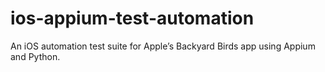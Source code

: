 # ios-appium-test-automation
An iOS automation test suite for Apple’s Backyard Birds app using Appium and Python.
